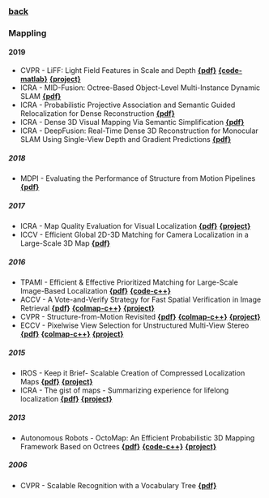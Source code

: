 ### [back](README.md)

### Mappling
#### 2019
- CVPR - LiFF: Light Field Features in Scale and Depth [**{pdf}**](https://arxiv.org/pdf/1901.03916.pdf) [**{code-matlab}**](https://github.com/doda42/LiFF) [**{project}**](https://github.com/doda42/LiFF)
- ICRA - MID-Fusion: Octree-Based Object-Level Multi-Instance Dynamic SLAM [**{pdf}**](https://arxiv.org/pdf/1812.07976)
- ICRA - Probabilistic Projective Association and Semantic Guided Relocalization for Dense Reconstruction [**{pdf}**](https://cg.cs.tsinghua.edu.cn/papers/ICRA-2019-densemapping.pdf)
- ICRA - Dense 3D Visual Mapping Via Semantic Simplification [**{pdf}**](https://arxiv.org/abs/1902.07511)
- ICRA - DeepFusion: Real-Time Dense 3D Reconstruction for Monocular SLAM Using Single-View Depth and Gradient Predictions [**{pdf}**](https://www.imperial.ac.uk/media/imperial-college/research-centres-and-groups/dyson-robotics-lab/tlaidlow_etal_icra2019.pdf)

##### 2018
- MDPI - Evaluating the Performance of Structure from Motion Pipelines [**{pdf}**](https://www.google.com.hk/url?sa=t&rct=j&q=&esrc=s&source=web&cd=1&cad=rja&uact=8&ved=2ahUKEwixtsi65cTfAhULfXAKHR5BC5AQFjAAegQIChAC&url=https%3A%2F%2Fwww.mdpi.com%2F2313-433X%2F4%2F8%2F98%2Fpdf&usg=AOvVaw19uVOjz50bwMM1m55Sht5s)

##### 2017
- ICRA - Map Quality Evaluation for Visual Localization [**{pdf}**](https://www.researchgate.net/publication/317672134_Map_Quality_Evaluation_for_Visual_Localization) [**{project}**](https://github.com/ethz-asl/maplab/wiki/Related-Research)
- ICCV - Efficient Global 2D-3D Matching for Camera Localization in a Large-Scale 3D Map [**{pdf}**](http://openaccess.thecvf.com/content_ICCV_2017/papers/Liu_Efficient_Global_2D-3D_ICCV_2017_paper.pdf)

##### 2016
- TPAMI - Efficient & Effective Prioritized Matching for Large-Scale Image-Based Localization [**{pdf}**](http://people.inf.ethz.ch/sattlert/publications/Sattler201XPAMI.pdf) [**{code-c++}**](https://github.com/tsattler/vps)
- ACCV - A Vote-and-Verify Strategy for Fast Spatial Verification in Image Retrieval [**{pdf}**](http://cs.unc.edu/~jtprice/papers/accv_2016_schoenberger.pdf) [**{colmap-c++}**](https://github.com/colmap/colmap) [**{project}**](https://colmap.github.io/#)
- CVPR - Structure-from-Motion Revisited [**{pdf}**](https://www.cv-foundation.org/openaccess/content_cvpr_2016/papers/Schonberger_Structure-From-Motion_Revisited_CVPR_2016_paper.pdf) [**{colmap-c++}**](https://github.com/colmap/colmap) [**{project}**](https://colmap.github.io/#)
- ECCV - Pixelwise View Selection for Unstructured Multi-View Stereo [**{pdf}**](https://www.researchgate.net/publication/305655847_Pixelwise_View_Selection_for_Unstructured_Multi-View_Stereo) [**{colmap-c++}**](https://github.com/colmap/colmap) [**{project}**](https://colmap.github.io/#)

##### 2015
- IROS - Keep it Brief- Scalable Creation of Compressed Localization Maps [**{pdf}**](https://www.researchgate.net/publication/308112906_Keep_it_Brief_Scalable_Creation_of_Compressed_Localization_Maps) [**{project}**](https://github.com/ethz-asl/maplab/tree/88d8587958c6902e7304a5ef7d88e867b30924b3/algorithms/map-sparsification)
- ICRA - The gist of maps - Summarizing experience for lifelong localization [**{pdf}**](https://www.researchgate.net/publication/283105697_The_gist_of_maps_-_Summarizing_experience_for_lifelong_localization) [**{project}**](https://github.com/ethz-asl/maplab/tree/88d8587958c6902e7304a5ef7d88e867b30924b3/algorithms/map-sparsification)


##### 2013
- Autonomous Robots - OctoMap: An Efficient Probabilistic 3D Mapping Framework Based on Octrees [**{pdf}**](https://www.google.com.hk/url?sa=t&rct=j&q=&esrc=s&source=web&cd=2&cad=rja&uact=8&ved=2ahUKEwiK1JH76cTfAhWBVLwKHVlfDcEQFjABegQICBAC&url=http%3A%2F%2Fwww2.informatik.uni-freiburg.de%2F~hornunga%2Fpub%2Fhornung13auro.pdf&usg=AOvVaw3VL5y4vYD1oMdrltOHdhrK) [**{code-c++}**](https://github.com/OctoMap/octomap) [**{project}**](http://octomap.github.io)

##### 2006
- CVPR - Scalable Recognition with a Vocabulary Tree [**{pdf}**](https://www.cse.unr.edu/~bebis/CS491Y/Papers/Nister06.pdf)